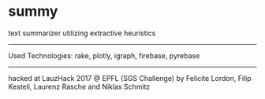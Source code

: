# summy
text summarizer utilizing extractive heuristics

___
Used Technologies: rake, plotly, igraph, firebase, pyrebase

___
hacked at LauzHack 2017 @ EPFL (SGS Challenge)
by Felicite Lordon, Filip Kesteli, Laurenz Rasche and Niklas Schmitz
